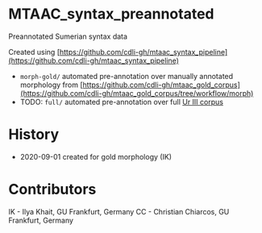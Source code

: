# MTAAC_syntax_preannotated
Preannotated Sumerian syntax data

Created using [https://github.com/cdli-gh/mtaac_syntax_pipeline](https://github.com/cdli-gh/mtaac_syntax_pipeline)

- `morph-gold/` automated pre-annotation over manually annotated morphology from [https://github.com/cdli-gh/mtaac_gold_corpus](https://github.com/cdli-gh/mtaac_gold_corpus/tree/workflow/morph)
- TODO: `full/` automated pre-annotation over full [Ur III corpus](https://github.com/cdli-gh/mtaac_cdli_ur3_corpus/tree/master/ur3_corpus_data/annotated/morph)

History
==
- 2020-09-01 created for gold morphology (IK)

Contributors
==
IK - Ilya Khait, GU Frankfurt, Germany
CC - Christian Chiarcos, GU Frankfurt, Germany